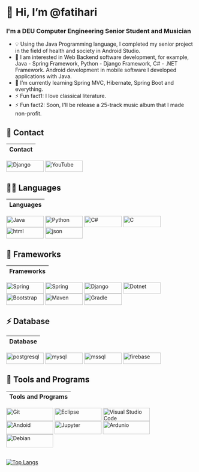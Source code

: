 # 👋 Hi, I’m @fatihari
### I'm a DEU Computer Engineering Senior Student and Musician
- 💡  Using the Java Programming language, I completed my senior project in the field of health and society in Android Studio. 
- 👀 I am interested in Web Backend software development, for example, Java - Spring Framework, Python - Django Framework, C# - .NET Framework. Android development in mobile software I developed applications with Java. 
- 🌱 I’m currently learning Spring MVC, Hibernate, Spring Boot and everything.
- ⚡ Fun fact1: I love classical literature.
- ⚡ Fun fact2: Soon, I'll be release a 25-track music album that I made non-profit.


## 📱 Contact
Contact |
------------ |
[<img align="center" width="100px" height="30px" alt="Django" src="https://img.shields.io/badge/LinkedIn-0077B5?style=for-the-badge&logo=linkedin&logoColor=white" />][linkedin]
[<img align="center" width="100px" height="30px" alt="YouTube" src="https://img.shields.io/badge/YouTube-FF0000?style=for-the-badge&logo=youtube&logoColor=white" />][youtube]

## 👩‍💻 Languages
Languages |
------------ |
[<img align="center" alt="Java" width="100px" height="30px" src="https://img.shields.io/badge/Java-ED8B00?style=for-the-badge&logo=java&logoColor=white" />][java]
[<img align="center" alt="Python" width="100px" height="30px" src="https://img.shields.io/badge/Python-FFD43B?style=for-the-badge&logo=python&logoColor=darkgreen" />][python]
[<img align="center" alt="C#" width="100px" height="30px" src="https://img.shields.io/badge/C%23-239120?style=for-the-badge&logo=c-sharp&logoColor=white" />][csharp]
[<img align="center" alt="C" width="100px" height="30px" src="https://img.shields.io/badge/C-00599C?style=for-the-badge&logo=c&logoColor=white" />][c]
[<img align="center" alt="html" width="100px" height="30px" src="https://img.shields.io/badge/HTML5-E34F26?style=for-the-badge&logo=html5&logoColor=white" />][html]
[<img align="center" alt="json" width="100px" height="30px" src="https://img.shields.io/badge/json-5E5C5C?style=for-the-badge&logo=json&logoColor=white" />][json]

## 🚀 Frameworks
Frameworks |
------------ |
[<img align="center" alt="Spring" width="100px" height="30px" src="https://img.shields.io/badge/Spring-6DB33F?style=for-the-badge&logo=spring&logoColor=white" />][spring]
[<img align="center" alt="Spring" width="100px" height="30px" src="https://img.shields.io/badge/Spring_Boot-F2F4F9?style=for-the-badge&logo=spring-boot" />][spring]
[<img align="center" alt="Django" width="100px" height="30px" src="https://img.shields.io/badge/Django-092E20?style=for-the-badge&logo=django&logoColor=green" />][django]
[<img align="center" alt="Dotnet" width="100px" height="30px" src="https://img.shields.io/badge/.NET-512BD4?style=for-the-badge&logo=dotnet&logoColor=whit" />][dotnet]
[<img align="center" alt="Bootstrap" width="100px" height="30px" src="https://img.shields.io/badge/Bootstrap-563D7C?style=for-the-badge&logo=bootstrap&logoColor=white" />][bootstrap]
[<img align="center" alt="Maven" width="100px" height="30px" src="https://img.shields.io/badge/apache_maven-C71A36?style=for-the-badge&logo=apachemaven&logoColor=white" />][maven]
[<img align="center" alt="Gradle" width="100px" height="30px" src="https://img.shields.io/badge/gradle-02303A?style=for-the-badge&logo=gradle&logoColor=white" />][gradle]

## ⚡ Database 
Database |
------------ |
[<img align="center" alt="postgresql" width="100px" height="30px" src="https://img.shields.io/badge/PostgreSQL-316192?style=for-the-badge&logo=postgresql&logoColor=white" />][postgresql]
[<img align="center" alt="mysql" width="100px" height="30px" src="https://img.shields.io/badge/MySQL-00000F?style=for-the-badge&logo=mysql&logoColor=white" />][mysql]
[<img align="center" alt="mssql" width="100px" height="30px" src="https://img.shields.io/badge/Microsoft%20SQL%20Server-CC2927?style=for-the-badge&logo=microsoft%20sql%20server&logoColor=white" />][mssql]
[<img align="center" alt="firebase" width="100px" height="30px" src="https://img.shields.io/badge/firebase-ffca28?style=for-the-badge&logo=firebase&logoColor=black" />][firebase]

## 🚀 Tools and Programs
Tools and Programs |
------------ |
[<img align="center" alt="Git" width="125px" height="35px" src="https://img.shields.io/badge/Git-F05032?style=for-the-badge&logo=git&logoColor=white" />][git]
[<img align="center" alt="Eclipse" width="125px" height="35px" src="https://img.shields.io/badge/Eclipse-2C2255?style=for-the-badge&logo=eclipse&logoColor=white" />][eclipse]
[<img align="center" alt="Visual Studio Code" width="125px" height="35px" src="https://img.shields.io/badge/Visual_Studio_Code-0078D4?style=for-the-badge&logo=visual%20studio%20code&logoColor=white" />][vscode]
[<img align="center" alt="Andoid" width="125px" height="35px" src="https://img.shields.io/badge/Android_Studio-3DDC84?style=for-the-badge&logo=android-studio&logoColor=white" />][android]
[<img align="center" alt="Jupyter" width="125px" height="35px" src="https://img.shields.io/badge/Jupyter-F37626.svg?&style=for-the-badge&logo=Jupyter&logoColor=white" />][jupyter]
[<img align="center" alt="Ardunio" width="125px" height="35px" src="https://img.shields.io/badge/Arduino_IDE-00979D?style=for-the-badge&logo=arduino&logoColor=white" />][arduino]
[<img align="center" alt="Debian" width="125px" height="35px" src="https://img.shields.io/badge/Debian-A81D33?style=for-the-badge&logo=debian&logoColor=white" />][debian]

<!---
fatihari/fatihari is a ✨ special ✨ repository because its `README.md` (this file) appears on your GitHub profile.
You can click the Preview link to take a look at your changes.
--->

[youtube]: https://www.youtube.com/watch?v=0V4UAzTyuYs
[linkedin]: https://www.linkedin.com/in/fatiharics/
[django]: https://www.djangoproject.com
[python]: https://www.python.org
[android]: https://developer.android.com/studio
[java]: https://www.oracle.com/tr/java/technologies/javase-downloads.html
[csharp]: https://docs.microsoft.com/tr-tr/dotnet/csharp/
[c]: https:http://www.open-std.org/jtc1/sc22/wg14/
[arduino]: https://docs.arduino.cc
[bootstrap]: https://getbootstrap.com
[html]: https://www.w3.org/html/
[dotnet]: https://docs.microsoft.com/en-us/dotnet/
[firebase]: https://firebase.google.com/docs
[debian]: https://www.debian.org
[eclipse]: https://www.eclipse.org/downloads/
[jupyter]: https://jupyter.org
[vscode]: https://code.visualstudio.com
[spring]: https://spring.io
[json]: http://json.org/
[postgresql]: https://www.postgresql.org 
[mysql]: https://www.mysql.com
[mssql]: https://www.microsoft.com/tr-tr/sql-server/sql-server-downloads
[firebase]: https://firebase.google.com/docs/database
[git]: https://git-scm.com
[maven]: https://maven.apache.org
[gradle]: https://gradle.org
<br />
[![Top Langs](https://github-readme-stats.vercel.app/api/top-langs/?username=fatihari&layout=compact)](https://github.com/anuraghazra/github-readme-stats)

